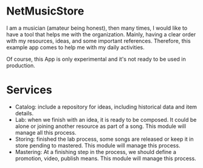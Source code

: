 # NetMusicStore
I am a musician (amateur being honest), then many times, I would like to have a tool that helps me with the organization. Mainly, having a clear order with my resources, ideas, and some important references. Therefore, this example app comes to help me with my daily activities.

Of course, this App is only experimental and it's not ready to be used in production. 

# Services
- Catalog: include a repository for ideas, including historical data and item details.
- Lab: when we finish with an idea, it is ready to be composed. It could be alone or joining another resource as part of a song. This module will manage all this process.
- Storing: finished the lab process, some songs are released or keep it in store pending to mastered. This module will manage this process.
- Mastering: At a finishing step in the process, we should define a promotion, video, publish means. This module will manage this process.

